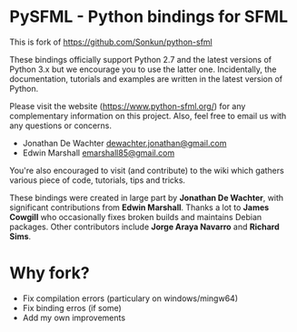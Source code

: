 # PySFML - Python bindings for SFML

This is fork of https://github.com/Sonkun/python-sfml

These bindings officially support Python 2.7 and the latest versions of Python 3.x but we encourage you to use the latter one. Incidentally, the documentation, tutorials and examples are written in the latest version of Python.

Please visit the website (https://www.python-sfml.org/) for any complementary information on this project. Also, feel free to email us with any questions or concerns.

* Jonathan De Wachter <dewachter.jonathan@gmail.com>
* Edwin Marshall      <emarshall85@gmail.com>

You're also encouraged to visit (and contribute) to the wiki which gathers various piece of code, tutorials, tips and tricks.

These bindings were created in large part by **Jonathan De Wachter**, with significant contributions from **Edwin Marshall**. Thanks a lot to **James Cowgill** who occasionally fixes broken builds and maintains Debian packages. Other contributors include **Jorge Araya Navarro** and **Richard Sims**.

# Why fork?

- Fix compilation errors (particulary on windows/mingw64)
- Fix binding erros (if some)
- Add my own improvements